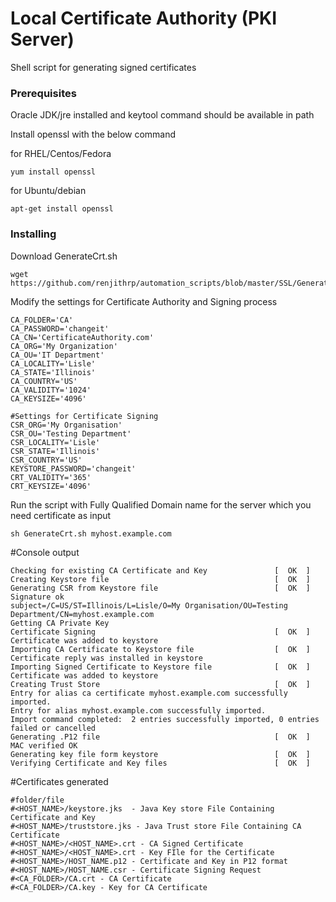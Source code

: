 # Local Certificate Authority (PKI Server)

Shell script for generating signed certificates


### Prerequisites

Oracle JDK/jre installed and keytool command should be available in path

Install openssl with the below command 

for RHEL/Centos/Fedora
```
yum install openssl

```
for Ubuntu/debian

```
apt-get install openssl

```
### Installing

Download GenerateCrt.sh

```
wget https://github.com/renjithrp/automation_scripts/blob/master/SSL/GenerateCrt.sh
```

Modify the settings for Certificate Authority and Signing process

```
CA_FOLDER='CA'
CA_PASSWORD='changeit'
CA_CN='CertificateAuthority.com'
CA_ORG='My Organization'
CA_OU='IT Department'
CA_LOCALITY='Lisle'
CA_STATE='Illinois'
CA_COUNTRY='US'
CA_VALIDITY='1024'
CA_KEYSIZE='4096'

#Settings for Certificate Signing
CSR_ORG='My Organisation'
CSR_OU='Testing Department'
CSR_LOCALITY='Lisle'
CSR_STATE='Illinois'
CSR_COUNTRY='US'
KEYSTORE_PASSWORD='changeit'
CRT_VALIDITY='365'
CRT_KEYSIZE='4096'
```

Run the script with Fully Qualified Domain name for the server which you need certificate as input 

```
sh GenerateCrt.sh myhost.example.com
```
#Console output

```
Checking for existing CA Certificate and Key               [  OK  ]
Creating Keystore file                                     [  OK  ]
Generating CSR from Keystore file                          [  OK  ]
Signature ok
subject=/C=US/ST=Illinois/L=Lisle/O=My Organisation/OU=Testing Department/CN=myhost.example.com
Getting CA Private Key
Certificate Signing                                        [  OK  ]
Certificate was added to keystore
Importing CA Certificate to Keystore file                  [  OK  ]
Certificate reply was installed in keystore
Importing Signed Certificate to Keystore file              [  OK  ]
Certificate was added to keystore
Creating Trust Store                                       [  OK  ]
Entry for alias ca certificate myhost.example.com successfully imported.
Entry for alias myhost.example.com successfully imported.
Import command completed:  2 entries successfully imported, 0 entries failed or cancelled
Generating .P12 file                                       [  OK  ]
MAC verified OK
Generating key file form keystore                          [  OK  ]
Verifying Certificate and Key files                        [  OK  ]

```

#Certificates generated

```
#folder/file
#<HOST_NAME>/keystore.jks  - Java Key store File Containing Certificate and Key
#<HOST_NAME>/truststore.jks - Java Trust store File Containing CA Certificate
#<HOST_NAME>/<HOST_NAME>.crt - CA Signed Certificate
#<HOST_NAME>/<HOST_NAME>.crt - Key FIle for the Certificate
#<HOST_NAME>/HOST_NAME.p12 - Certificate and Key in P12 format
#<HOST_NAME>/HOST_NAME.csr - Certificate Signing Request
#<CA_FOLDER>/CA.crt - CA Certificate
#<CA_FOLDER>/CA.key - Key for CA Certificate

```
